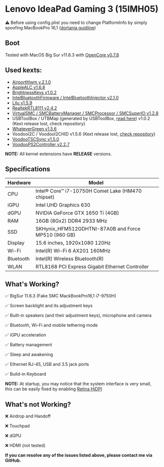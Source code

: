 # Lenovo IdeaPad Gaming 3 (15IMH05)

⚠️ Before using config.plist you need to change PlatformInfo by simply spoofing MacBookPro 16,1 ([dortania guidline](https://dortania.github.io/OpenCore-Install-Guide/config.plist/comet-lake.html#platforminfo))

## Boot
Tested with MacOS Big Sur v11.6.3 with [OpenCore v0.7.8](https://github.com/acidanthera/OpenCorePkg/releases/tag/0.7.8)

## Used kexts:
* [AirportItlwm v.2.1.0](https://github.com/OpenIntelWireless/itlwm/releases/tag/v2.1.0)
* [AppleALC v1.6.8](https://github.com/acidanthera/AppleALC/releases/tag/1.6.8)
* [BrightnessKeys v1.0.2](https://github.com/acidanthera/BrightnessKeys/releases/tag/1.0.2)
* [IntelBluetoothFirmware / IntelBluetoothInjector v2.1.0](https://github.com/OpenIntelWireless/IntelBluetoothFirmware/releases/tag/v2.1.0)
* [Lilu v1.5.9](https://github.com/acidanthera/Lilu/releases/tag/1.5.9)
* [RealtekRTL8111 v2.4.2](https://github.com/Mieze/RTL8111_driver_for_OS_X/releases/tag/2.4.2)
* [VirtualSMC / SMCBatteryManager / SMCProcessor / SMCSuperIO v1.2.8 ](https://github.com/acidanthera/VirtualSMC/releases/tag/1.2.8)
* USBToolBox / UTBMap (generated by USBToolBox, [read here](https://github.com/USBToolBox/tool)) v1.0.2 (Kext release lost, check repository)
* [WhateverGreen v1.5.6](https://github.com/acidanthera/WhateverGreen/releases/tag/1.5.6)
* VoodooI2C / VoodooI2CHID  v1.5.6 (Kext release lost, [check repository](https://github.com/VoodooI2C))
* [VoodooTSCSync v1.5.0](https://bitbucket.org/RehabMan/VoodooTSCSync/downloads/)
* [VoodooPS2Controller v2.2.7](https://github.com/acidanthera/VoodooPS2/releases/tag/2.2.7)

**NOTE:** 
 All kernel extensions have **RELEASE** versions.

## Specifications
| Hardware | Model |
|----------|-------|
| CPU | Intel® Core™ i7-10750H  Comet Lake (HM470 chipset)|
| iGPU | Intel UHD Graphics 630 |
| dGPU | NVIDIA GeForce GTX 1650 Ti (4GB) |
| RAM | 16GB (8Gx2)  DDR4 2933 MHz |
| SSD | SKHynix_HFM512GDHTNI-87A0B and Force MP510 (960 GB) |
| Display | 15.6 inches, 1920x1080 120Hz|
| Wi-Fi | Intel(R) Wi-Fi 6 AX201 160MHz |
| Bluetooth| Intel(R) Wireless Bluetooth(R) |
| WLAN | RTL8168 PCI Express Gigabit Ethernet Controller |

## What's Working?
✅ BigSur 11.6.3 (Fake SMC MackBookPro16,1 i7-9750H)

✅ Screen backlight and its adjustment keys

✅ Built-in speakers (and their adjustment keys), microphone and camera

✅ Bluetooth, Wi-Fi and mobile tethering mode

✅ iGPU acceleration

✅ Battery management

✅ Sleep and awakening

✅ Ethernet RJ-45, USB and 3.5 jack ports

✅ Build-in Keyboard

**NOTE:** 
At startup, you may notice that the system interface is very small, this can be easily fixed by enabling [Retina HiDPI](https://github.com/xzhih/one-key-hidpi)

## What's not Working?
❌ Airdrop and Handoff

❌ Touchpad

❌ dGPU

❌ HDMI (not tested)

**If you can resolve any of the issues listed above, please contact me via GitHub.**
